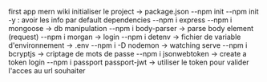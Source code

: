 first app mern 
wiki
initialiser le project -> package.json
--npm init 
--npm init -y : avoir les info par default 
dependencies 
--npm i express
--npm i mongoose -> db manipulation 
--npm i body-parser -> parse body element (request)
--npm i morgan -> login 
--npm i detenv -> fichier de variable d'environnement -> .env 
--npm i -D nodemon  ->  watching serve 
--npm i bcryptjs -> criptage de mots de passe 
--npm i jsonwebtoken -> create a token login 
--npm i passport passport-jwt -> utiliser le token pour valider l'acces au url souhaiter





